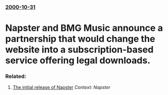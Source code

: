 ### [2000-10-31](/news/2000/10/31/index.md)

# Napster and BMG Music announce a partnership that would change the website into a subscription-based service offering legal downloads.




### Related:

1. [ The initial release of Napster](/news/1999/06/1/the-initial-release-of-napster.md) _Context: Napster_
